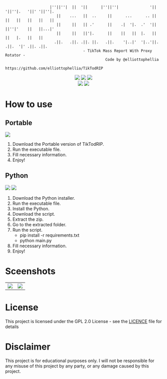 ```
                    |''||''|  ||  '||      |''||''|              '||  '||''|.   '||' '||''|.
                       ||    ...   ||  ..     ||      ...      .. ||   ||   ||   ||   ||   ||
                       ||     ||   || .'      ||    .|  '|.  .'  '||   ||''|'    ||   ||...|'
                       ||     ||   ||'|.      ||    ||   ||  |.   ||   ||   |.   ||   ||
                      .||.   .||. .||. ||.   .||.    '|..|'  '|..'||. .||.  '|' .||. .||.
                                   - TikTok Mass Report With Proxy Rotator -
                                             Code by @elliottophellia
                                 https://github.com/elliottophellia/TikTodRIP
```
<p align="center">
<img src="https://img.shields.io/badge/PYTHON-3.11-bf616a?style=flat-square"/> <img src="https://img.shields.io/badge/LICENE-GPL2.0-ebcb8b?style=flat-square"/> <img src="https://img.shields.io/badge/VERSION-1.0.0-a3be8c?style=flat-square"/><br/><a href="https://www.paypal.com/paypalme/elliottophellia"><img src="https://img.shields.io/badge/BUY%20ME%20A%20COFFEE-79B8CA?style=for-the-badge&logo=paypal&logoColor=white"/></a> <a href="https://saweria.co/elliottophellia"><img src="https://img.shields.io/badge/TRAKTIR%20SAYA%20KOPI-FAC76C?style=for-the-badge&logo=BuyMeACoffee&logoColor=black"/></a>
</p>

# How to use
## Portable
<a href="https://github.com/elliottophellia/TikTodRIP/releases/download/v1.0.0/TikTodRIP.exe"><img src="https://img.shields.io/badge/DOWNLOAD%20PORTABLE%20HERE-2e3440?style=for-the-badge"/></a>

1. Download the Portable version of TikTodRIP.
2. Run the executable file.
3. Fill necessary information.
4. Enjoy!

## Python 
<a href="https://www.python.org/ftp/python/3.11.5/python-3.11.5-amd64.exe"><img src="https://img.shields.io/badge/DOWNLOAD%20PYTHON%20HERE-2e3440?style=for-the-badge"/></a> <a href="https://github.com/elliottophellia/TikTodRIP/archive/refs/heads/main.zip"><img src="https://img.shields.io/badge/DOWNLOAD%20SCRIPT%20ZIP%20HERE-2e3440?style=for-the-badge"/></a>

1. Download the Python installer.
2. Run the executable file.
3. Install the Python.
4. Download the script.
5. Extract the zip.
6. Go to the extracted folder.
7. Run the script.
    - pip install -r requirements.txt
    - python main.py
8. Fill necessary information.
9. Enjoy!

# Sceenshots

<table>
    <tr>
        <td>
            <img src="https://i.ibb.co/XFVvSkZ/ss1.png" width="auto"/>
        </td>
        <td>
            <img src="https://i.ibb.co/McwT2mQ/ss2.png" width="auto"/>
        </td>
    </tr>
</table>

# License

This project is licensed under the GPL 2.0 License - see the [LICENCE](https://github.com/elliottophellia/TikTodRIP/blob/main/LICENSE) file for details

# Disclaimer

This project is for educational purposes only. I will not be responsible for any misuse of this project by any party, or any damage caused by this project.